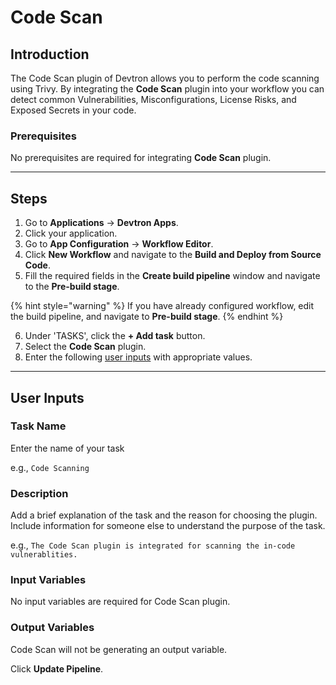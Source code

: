 # Code Scan

## Introduction
The Code Scan plugin of Devtron allows you to perform the code scanning using Trivy. By integrating the **Code Scan** plugin into your workflow you can detect common Vulnerabilities, Misconfigurations, License Risks, and Exposed Secrets in your code.

### Prerequisites
No prerequisites are required for integrating **Code Scan** plugin.

---

## Steps
1. Go to **Applications** → **Devtron Apps**.
2. Click your application.
3. Go to **App Configuration** → **Workflow Editor**.
4. Click **New Workflow** and navigate to the **Build and Deploy from Source Code**.
5. Fill the required fields in the **Create build pipeline** window and navigate to the **Pre-build stage**.

{% hint style="warning" %}
If you have already configured workflow, edit the build pipeline, and navigate to **Pre-build stage**.
{% endhint %}

6. Under 'TASKS', click the **+ Add task** button.
6. Select the **Code Scan** plugin.
7. Enter the following [user inputs](#user-inputs) with appropriate values.
---

## User Inputs

### Task Name
Enter the name of your task 

e.g., `Code Scanning`

### Description
Add a brief explanation of the task and the reason for choosing the plugin. Include information for someone else to understand the purpose of the task.

e.g., `The Code Scan plugin is integrated for scanning the in-code vulnerablities.`

### Input Variables

No input variables are required for Code Scan plugin.

### Output Variables
Code Scan will not be generating an output variable.

Click **Update Pipeline**.


